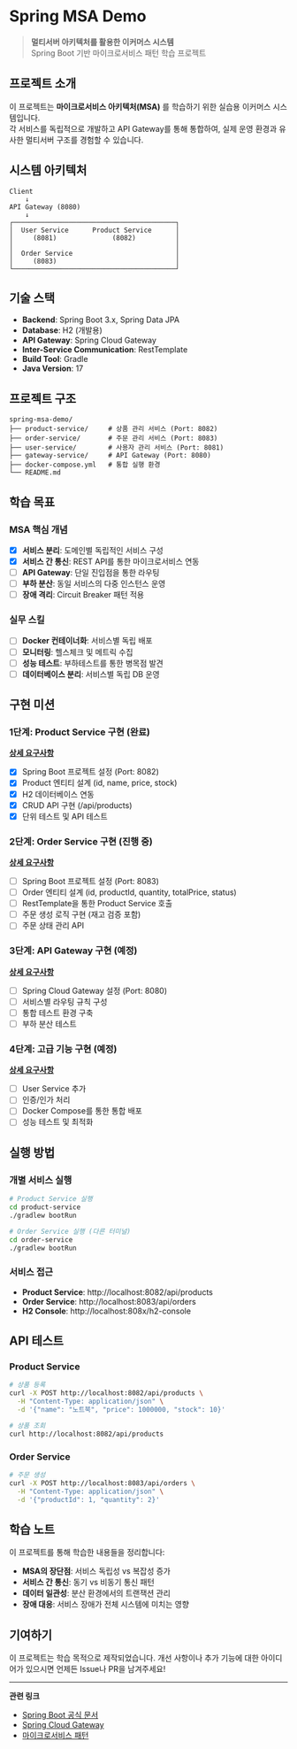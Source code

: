 # Spring MSA Demo

> **멀티서버 아키텍처를 활용한 이커머스 시스템**  
> Spring Boot 기반 마이크로서비스 패턴 학습 프로젝트

## 프로젝트 소개

이 프로젝트는 **마이크로서비스 아키텍처(MSA)** 를 학습하기 위한 실습용 이커머스 시스템입니다.  
각 서비스를 독립적으로 개발하고 API Gateway를 통해 통합하여, 실제 운영 환경과 유사한 멀티서버 구조를 경험할 수 있습니다.

## 시스템 아키텍처

```
Client
    ↓
API Gateway (8080)
    ↓
┌─────────────────────────────────────────┐
│  User Service      Product Service      │
│     (8081)              (8082)          │
│                                         │
│  Order Service                          │
│     (8083)                              │
└─────────────────────────────────────────┘
```

## 기술 스택

- **Backend**: Spring Boot 3.x, Spring Data JPA
- **Database**: H2 (개발용)
- **API Gateway**: Spring Cloud Gateway
- **Inter-Service Communication**: RestTemplate
- **Build Tool**: Gradle
- **Java Version**: 17

## 프로젝트 구조

```
spring-msa-demo/
├── product-service/     # 상품 관리 서비스 (Port: 8082)
├── order-service/       # 주문 관리 서비스 (Port: 8083)
├── user-service/        # 사용자 관리 서비스 (Port: 8081)
├── gateway-service/     # API Gateway (Port: 8080)
├── docker-compose.yml   # 통합 실행 환경
└── README.md
```

## 학습 목표

### MSA 핵심 개념
- [x] **서비스 분리**: 도메인별 독립적인 서비스 구성
- [x] **서비스 간 통신**: REST API를 통한 마이크로서비스 연동
- [ ] **API Gateway**: 단일 진입점을 통한 라우팅
- [ ] **부하 분산**: 동일 서비스의 다중 인스턴스 운영
- [ ] **장애 격리**: Circuit Breaker 패턴 적용

### 실무 스킬
- [ ] **Docker 컨테이너화**: 서비스별 독립 배포
- [ ] **모니터링**: 헬스체크 및 메트릭 수집
- [ ] **성능 테스트**: 부하테스트를 통한 병목점 발견
- [ ] **데이터베이스 분리**: 서비스별 독립 DB 운영

## 구현 미션

### 1단계: Product Service 구현 (완료)
**[상세 요구사항](./docs/1단계.md)**
- [x] Spring Boot 프로젝트 설정 (Port: 8082)
- [x] Product 엔티티 설계 (id, name, price, stock)
- [x] H2 데이터베이스 연동
- [x] CRUD API 구현 (/api/products)
- [x] 단위 테스트 및 API 테스트

### 2단계: Order Service 구현 (진행 중)
**[상세 요구사항](./docs/2단계.md)**
- [ ] Spring Boot 프로젝트 설정 (Port: 8083)
- [ ] Order 엔티티 설계 (id, productId, quantity, totalPrice, status)
- [ ] RestTemplate을 통한 Product Service 호출
- [ ] 주문 생성 로직 구현 (재고 검증 포함)
- [ ] 주문 상태 관리 API

### 3단계: API Gateway 구현 (예정)
**[상세 요구사항](./docs/3단계.md)**
- [ ] Spring Cloud Gateway 설정 (Port: 8080)
- [ ] 서비스별 라우팅 규칙 구성
- [ ] 통합 테스트 환경 구축
- [ ] 부하 분산 테스트

### 4단계: 고급 기능 구현 (예정)
**[상세 요구사항](./docs/4단계.md)**
- [ ] User Service 추가
- [ ] 인증/인가 처리
- [ ] Docker Compose를 통한 통합 배포
- [ ] 성능 테스트 및 최적화

## 실행 방법

### 개별 서비스 실행
```bash
# Product Service 실행
cd product-service
./gradlew bootRun

# Order Service 실행 (다른 터미널)
cd order-service
./gradlew bootRun
```

### 서비스 접근
- **Product Service**: http://localhost:8082/api/products
- **Order Service**: http://localhost:8083/api/orders
- **H2 Console**: http://localhost:808x/h2-console

## API 테스트

### Product Service
```bash
# 상품 등록
curl -X POST http://localhost:8082/api/products \
  -H "Content-Type: application/json" \
  -d '{"name": "노트북", "price": 1000000, "stock": 10}'

# 상품 조회
curl http://localhost:8082/api/products
```

### Order Service
```bash
# 주문 생성
curl -X POST http://localhost:8083/api/orders \
  -H "Content-Type: application/json" \
  -d '{"productId": 1, "quantity": 2}'
```

## 학습 노트

이 프로젝트를 통해 학습한 내용들을 정리합니다:

- **MSA의 장단점**: 서비스 독립성 vs 복잡성 증가
- **서비스 간 통신**: 동기 vs 비동기 통신 패턴
- **데이터 일관성**: 분산 환경에서의 트랜잭션 관리
- **장애 대응**: 서비스 장애가 전체 시스템에 미치는 영향

## 기여하기

이 프로젝트는 학습 목적으로 제작되었습니다. 개선 사항이나 추가 기능에 대한 아이디어가 있으시면 언제든 Issue나 PR을 남겨주세요!

---

**관련 링크**
- [Spring Boot 공식 문서](https://spring.io/projects/spring-boot)
- [Spring Cloud Gateway](https://spring.io/projects/spring-cloud-gateway)
- [마이크로서비스 패턴](https://microservices.io/)